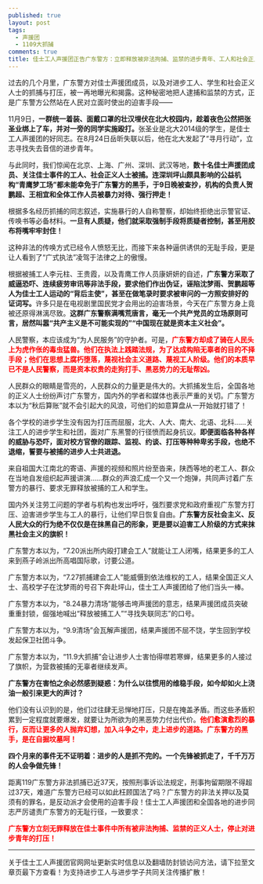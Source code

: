 ```yaml
---
published: true
layout: post
tags: 
  - 声援团
  - 1109大抓捕
comments: true
title: 佳士工人声援团正告广东警方：立即释放被非法拘捕、监禁的进步青年、工人和社会正义人士！
---
```


<p style="text-align:justify; text-justify:inter-ideograph;">
过去的几个月里，广东警方对佳士声援团成员，以及对进步工人、学生和社会正义人士的抓捕与打压，被一再地曝光和揭露。这种秘密地把人逮捕和监禁的方式，正是广东警方公然站在人民对立面时使出的迫害手段——

11月9日，<strong>一群统一着装、面戴口罩的壮汉埋伏在北大校园内，趁着夜色公然把张圣业绑上了车，并对一旁的同学实施殴打。</strong>张圣业是北大2014级的学生，是佳士工人声援团的好同志。在8月24日岳昕失联以后，他在北大发起了“寻月行动”，立志寻找失去音信的进步青年。

与此同时，我们惊闻在北京、上海、广州、深圳、武汉等地，**数十名佳士声援团成员、关注佳士事件的工人、社会正义人士被捕。连深圳坪山颇具影响的公益机构“青鹰梦工场”都未能幸免于广东警方的黑手，于9日晚被查抄，机构的负责人贺鹏超、王相宜和全体工作人员被暴力对待、强行押走！**

根据多名经历抓捕的同志叙述，实施暴行的人自称警察，却始终拒绝出示警官证、传唤书等必备材料。**一旦有人质疑，他们就采取强制手段将质疑者控制，甚至用胶布将嘴牢牢封住！**

这种非法的传唤方式已经令人愤怒无比，而接下来各种逼供诱供的无耻手段，更是让人看到了“广式执法”凌驾于法律之上的傲慢。

根据被捕工人李元柱、王贵霞，以及青鹰工作人员康妍妍的自述，<strong>广东警方采取了威逼恐吓、连续疲劳审讯等非法手段，要求他们作出伪证，诬陷沈梦雨、贺鹏超等人为佳士工人运动的“背后主使”，甚至在做笔录时要求被审问的一方照安排好的证词写。</strong>许多只是在电视剧里国民党才会用出的迫害场景，今天在广东警方身上竟被还原得淋漓尽致。**这群广东警察满嘴荒唐言，毫无一个共产党员的立场原则可言，居然叫嚣“共产主义是不可能实现的”“中国现在就是资本主义社会”。**

人民警察，本应该成为“为人民服务”的守护者。可是，<strong><span style="color:#ff0000;">广东警方却成了骑在人民头上为虎作伥的毒虫猛兽。他们在执法上践踏法规，为了达成构陷无辜者的目的不择手段；他们在思想上腐朽堕落，蔑视社会主义道路、蔑视工人阶级。他们的本质早已不是人民警察，而是资本权贵的走狗打手、黑恶势力的无耻帮凶。</span></strong>

人民群众的眼睛是雪亮的，人民群众的力量更是伟大的。大抓捕发生后，全国各地的正义人士纷纷声讨广东警方，国内外的学者和媒体也表示严重的关切。广东警方本以为“秋后算账”就不会引起大的风浪，可他们的如意算盘从一开始就打错了！

各个学校的进步学生没有因为打压而屈服，北大、人大、南大、北语、北科……关注工人的进步学生和社团，面对广东黑警的行径愤而起身抗议。**即便面临各种各样的威胁与恐吓，面对校方官僚的跟踪、监视、约谈、打压等种种卑劣手段，也绝不退缩，誓要与被捕的进步人士共进退。**

来自祖国大江南北的寄语、声援的视频和照片纷至沓来，陕西等地的老工人、群众在当地自发组织起声援讲演……群众的声浪汇成一个又一个炮弹，共同声讨着广东警方的暴行、要求无罪释放被捕的工人和学生。

国内外关注劳工问题的学者与机构也发出呼吁，强烈要求党和政府重视广东警方打压、迫害进步学生与工人的暴行，让他们早日恢复自由。**广东警方反社会主义、反人民大众的行为绝不仅仅是在抹黑自己的形象，更是要以迫害工人阶级的方式来抹黑社会主义的旗帜！**

广东警方本以为，“7.20派出所内殴打建会工人”就能让工人闭嘴，结果更多的工人来到燕子岭派出所高唱国际歌，讨要公道。

广东警方本以为，“7.27抓捕建会工人”能威慑到依法维权的工人，结果全国正义人士、高校学子在沈梦雨的号召下奔赴坪山，佳士工人声援团给了他们当头一棒。

广东警方本以为，“8.24暴力清场”能够击垮声援团的意志，结果声援团成员突破重重封锁，倔强地喊出“释放被捕工人”“寻找失联同志”的口号。

广东警方本以为，“9.9清场”会瓦解声援团，结果声援团不屈不饶，学生回到学校发起保卫社团斗争。

广东警方本以为，“11.9大抓捕”会让进步人士害怕得噤若寒蝉，结果更多的人接过了旗帜，为营救被捕的无辜者继续发声。

<strong>广东警方在害怕之余必然感到疑惑：为什么以往惯用的维稳手段，如今却如火上浇油一般引来更大的声讨？</strong>

他们没有认识到的是，他们过往肆无忌惮地打压，只是在掩盖矛盾。而这些矛盾积累到一定程度就要爆发，就要让为所欲为的黑恶势力付出代价。**<span style="color:#ff0000;">他们愈演愈烈的暴行，反而让更多的人抛弃幻想，加入斗争之中，走上进步的道路。广东警方的黑手，是在自掘坟墓呵！</span>**

**四个月来的事件无不证明着：进步的人是抓不完的。一个先锋被抓走了，千千万万的人会争做先锋！**

距离119广东警方非法抓捕已近37天，按照刑事诉讼法规定，刑事拘留期限不得超过37天，难道广东警方已经可以如此枉顾国法了吗？广东警方的非法关押以及莫须有的罪名，是反动派才会使用的迫害手段！佳士工人声援团和全国各地的进步同志严厉谴责广东警方的无耻行径，一致要求：

**<span style="color:#ff0000;">广东警方立刻无罪释放在佳士事件中所有被非法拘捕、监禁的正义人士，停止对进步青年的打压！</span>**
</p>

---
关于佳士工人声援团官网网址更新实时信息以及翻墙防封锁访问方法，请下拉至文章页最下方查看！为支持进步工人与进步学子共同关注传播扩散！
